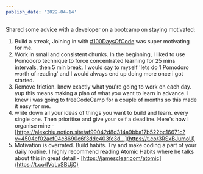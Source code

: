 ```yaml
---
publish_date: '2022-04-14'
---
```


Shared some advice with a developer on a bootcamp on staying motivated:


1) Build a streak, Joining in with [#100DaysOfCode](https://twitter.com/hashtag/100DaysOfCode?src=hashtag_click) was super motivating for me. 
2)  Work in small and consistent chunks. In the beginning, I liked to use Pomodoro technique to force concentrated learning for 25 mins intervals, then 5 min break. I would say to myself 'lets do 1 Pomodoro worth of reading' and I would always end up doing more once i got started. 
3)  Remove friction. know exactly what you're going to work on each day. yup this means making a plan of what you want to learn in advance. I knew i was going to freeCodeCamp for a couple of months so this made it easy for me. 
4) write down all your ideas of things you want to build and learn. every single one. Then prioritise and give your self a deadline. Here's how I organise mine - [https://alexchiu.notion.site/af99042d8d314a9bba17b522bc16671c?v=4504ef02aef04c8690c6f3dde403fc3d…](https://t.co/3RSxBJumoU) 
5) Motivation is overrated. Build habits. Try and make coding a part of your daily routine. I highly recommend reading Atomic Habits where he talks about this in great detail - [https://jamesclear.com/atomic](https://t.co/IVqLxSBUjC)
